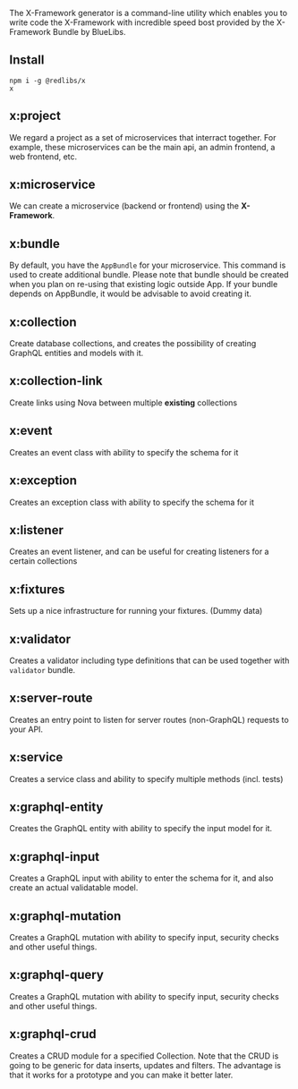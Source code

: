 The X-Framework generator is a command-line utility which enables you to write code the X-Framework with incredible speed bost provided by the X-Framework Bundle by BlueLibs.

## Install

```
npm i -g @redlibs/x
x
```

## x:project

We regard a project as a set of microservices that interract together. For example, these microservices can be the main api, an admin frontend, a web frontend, etc.

## x:microservice

We can create a microservice (backend or frontend) using the **X-Framework**.

## x:bundle

By default, you have the `AppBundle` for your microservice. This command is used to create additional bundle. Please note that bundle should be created when you plan on re-using that existing logic outside App. If your bundle depends on AppBundle, it would be advisable to avoid creating it.

## x:collection

Create database collections, and creates the possibility of creating GraphQL entities and models with it.

## x:collection-link

Create links using Nova between multiple **existing** collections

## x:event

Creates an event class with ability to specify the schema for it

## x:exception

Creates an exception class with ability to specify the schema for it

## x:listener

Creates an event listener, and can be useful for creating listeners for a certain collections

## x:fixtures

Sets up a nice infrastructure for running your fixtures. (Dummy data)

## x:validator

Creates a validator including type definitions that can be used together with `validator` bundle.

## x:server-route

Creates an entry point to listen for server routes (non-GraphQL) requests to your API.

## x:service

Creates a service class and ability to specify multiple methods (incl. tests)

## x:graphql-entity

Creates the GraphQL entity with ability to specify the input model for it.

## x:graphql-input

Creates a GraphQL input with ability to enter the schema for it, and also create an actual validatable model.

## x:graphql-mutation

Creates a GraphQL mutation with ability to specify input, security checks and other useful things.

## x:graphql-query

Creates a GraphQL mutation with ability to specify input, security checks and other useful things.

## x:graphql-crud

Creates a CRUD module for a specified Collection. Note that the CRUD is going to be generic for data inserts, updates and filters. The advantage is that it works for a prototype and you can make it better later.
